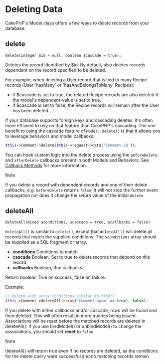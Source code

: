 # Deleting Data

CakePHP's Model class offers a few ways to delete records from your database.

## delete

`delete(integer $id = null, boolean $cascade = true);`

Deletes the record identified by \$id. By default, also deletes records dependent
on the record specified to be deleted.

For example, when deleting a User record that is tied to many Recipe records
(User 'hasMany' or 'hasAndBelongsToMany' Recipes):

- if \$cascade is set to true, the related Recipe records are also deleted if
  the model's dependent-value is set to true.
- if \$cascade is set to false, the Recipe records will remain after the User
  has been deleted.

If your database supports foreign keys and cascading deletes, it's often more
efficient to rely on that feature than CakePHP's cascading. The one benefit to
using the cascade feature of `Model::delete()` is that it allows you to
leverage behaviors and model callbacks:

``` php
$this->Comment->delete($this->request->data('Comment.id'));
```

You can hook custom logic into the delete process using the `beforeDelete` and
`afterDelete` callbacks present in both Models and Behaviors. See
[Callback Methods](../models/callback-methods.md) for more information.

> [!NOTE]
> If you delete a record with dependent records and one of their delete
> callbacks, e.g. `beforeDelete` returns `false`, it will not stop the
> further event propagation nor does it change the return value of the initial
> `delete`.

## deleteAll

`deleteAll(mixed $conditions, $cascade = true, $callbacks = false)`

`deleteAll()` is similar to `delete()`, except that `deleteAll()` will
delete all records that match the supplied conditions. The `$conditions` array
should be supplied as a SQL fragment or array.

- **conditions** Conditions to match
- **cascade** Boolean, Set to true to delete records that depend on this record
- **callbacks** Boolean, Run callbacks

Return boolean True on success, false on failure.

Example:

``` php
// Delete with array conditions similar to find()
$this->Comment->deleteAll(array('Comment.spam' => true), false);
```

If you delete with either callbacks and/or cascade, rows will be found and then
deleted. This will often result in more queries being issued. Associations will
be reset before the matched records are deleted in deleteAll(). If you use
bindModel() or unbindModel() to change the associations, you should set
**reset** to `false`.

> [!NOTE]
> deleteAll() will return true even if no records are deleted, as the conditions
> for the delete query were successful and no matching records remain.
